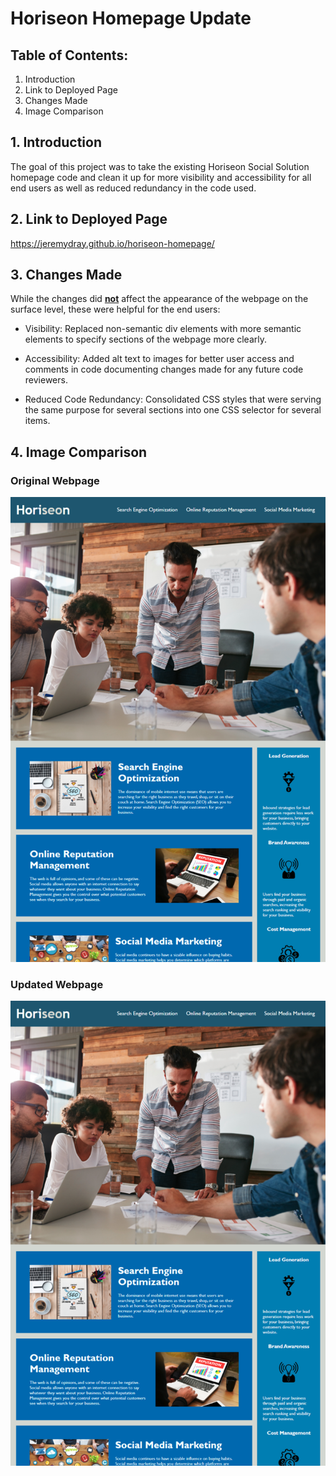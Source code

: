 # Horiseon Homepage Update

## **Table of Contents:**
1. Introduction
2. Link to Deployed Page
3. Changes Made
4. Image Comparison

## **1.    Introduction**

The goal of this project was to take the existing Horiseon Social Solution homepage code and clean it up for more visibility and accessibility for all end users as well as reduced redundancy in the code used.

## **2.   Link to Deployed Page**

https://jeremydray.github.io/horiseon-homepage/

## **3.  Changes Made**

While the changes did **<u>not</u>** affect the appearance of the webpage on the surface level, these were helpful for the end users:

* Visibility: Replaced non-semantic div elements with more semantic elements to specify sections of the webpage more clearly.

* Accessibility: Added alt text to images for better user access and comments in code documenting changes made for any future code reviewers. 

* Reduced Code Redundancy: Consolidated CSS styles that were serving the same purpose for several sections into one CSS selector for several items. 

## **4. Image Comparison**

### Original Webpage <br>
![Original Screenshot](Original-Webpage.png)<br> 
### Updated Webpage <br>
![Updated Webpage Screenshoot](Updated-Webpage.png)